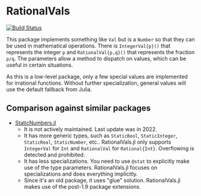 # RationalVals

[![Build Status](https://github.com/putianyi889/RationalVals.jl/actions/workflows/CI.yml/badge.svg?branch=master)](https://github.com/putianyi889/RationalVals.jl/actions/workflows/CI.yml?query=branch%3Amaster)

This package implements something like `Val` but is a `Number` so that they can be used in mathematical operations. There is `IntegerVal{p}()` that represents the integer `p` and `RationalVal{p,q}()` that represents the fraction `p/q`. The parameters allow a method to dispatch on values, which can be useful in certain situations.

As this is a low-level package, only a few special values are implemented for irrational functions. Without further specialization, general values will use the default fallback from Julia.

## Comparison against similar packages
- [StaticNumbers.jl](https://github.com/perrutquist/StaticNumbers.jl)
  - It is not actively maintained. Last update was in 2022.
  - It has more generic types, such as `StaticBool`, `StaticInteger`, `StaticReal`, `StaticNumber`, etc.. RationalVals.jl only supports `IntegerVal` for `Int` and `RationalVal` for `Rational{Int}`. Overflowing is detected and prohibited.
  - It has less specializations. You need to use `@stat` to explicitly make use of the type parameters. RationalVals.jl focuses on specializations and does everything implicitly.
  - Since it's an old package, it uses "glue" solution. RationalVals.jl makes use of the post-1.9 package extensions.
